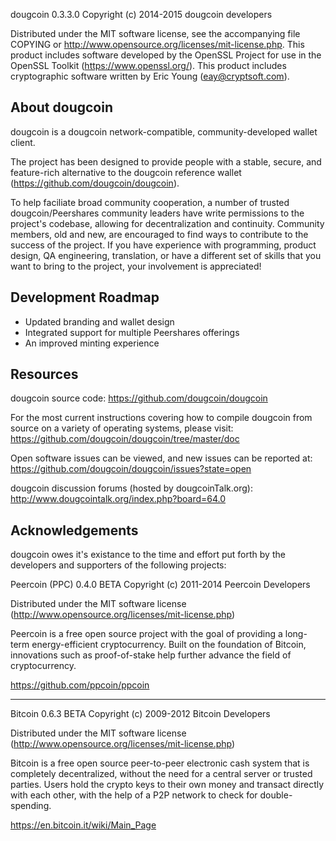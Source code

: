 dougcoin 0.3.3.0
Copyright (c) 2014-2015 dougcoin developers

Distributed under the MIT software license, see the accompanying
file COPYING or http://www.opensource.org/licenses/mit-license.php.
This product includes software developed by the OpenSSL Project for use in
the OpenSSL Toolkit (https://www.openssl.org/).  This product includes
cryptographic software written by Eric Young (eay@cryptsoft.com).


About dougcoin
---------------
dougcoin is a dougcoin network-compatible, community-developed wallet client.

The project has been designed to provide people with a
stable, secure, and feature-rich alternative to the dougcoin reference
wallet (https://github.com/dougcoin/dougcoin).

To help faciliate broad community cooperation, a number of trusted
dougcoin/Peershares community leaders have write permissions to the project's
codebase, allowing for decentralization and continuity. Community members,
old and new, are encouraged to find ways to contribute to the success of
the project. If you have experience with programming, product design,
QA engineering, translation, or have a different set of skills that you want to
bring to the project, your involvement is appreciated!


Development Roadmap
-------------------
* Updated branding and wallet design
* Integrated support for multiple Peershares offerings
* An improved minting experience


Resources
---------
dougcoin source code: https://github.com/dougcoin/dougcoin

For the most current instructions covering how to compile dougcoin from
source on a variety of operating systems, please visit:
https://github.com/dougcoin/dougcoin/tree/master/doc

Open software issues can be viewed, and new issues can be reported at:
https://github.com/dougcoin/dougcoin/issues?state=open

dougcoin discussion forums (hosted by dougcoinTalk.org):
http://www.dougcointalk.org/index.php?board=64.0



Acknowledgements
----------------
dougcoin owes it's existance to the time and effort put forth by
the developers and supporters of the following projects:


Peercoin (PPC) 0.4.0 BETA
Copyright (c) 2011-2014 Peercoin Developers

Distributed under the MIT software license
(http://www.opensource.org/licenses/mit-license.php)

Peercoin is a free open source project with the goal of providing a
long-term energy-efficient cryptocurrency. Built on the foundation
of Bitcoin, innovations such as proof-of-stake help further advance
the field of cryptocurrency.

https://github.com/ppcoin/ppcoin


------------------
Bitcoin 0.6.3 BETA
Copyright (c) 2009-2012 Bitcoin Developers

Distributed under the MIT software license
(http://www.opensource.org/licenses/mit-license.php)

Bitcoin is a free open source peer-to-peer electronic cash system that is
completely decentralized, without the need for a central server or trusted
parties.  Users hold the crypto keys to their own money and transact directly
with each other, with the help of a P2P network to check for double-spending.

https://en.bitcoin.it/wiki/Main_Page
